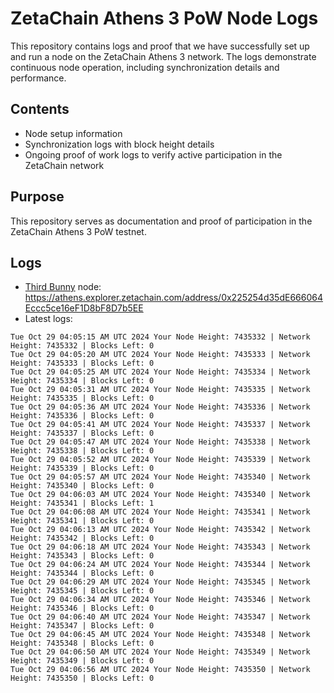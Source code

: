 # ZetaChain Athens 3 PoW Node Logs
This repository contains logs and proof that we have successfully set up and run a node on the ZetaChain Athens 3 network. The logs demonstrate continuous node operation, including synchronization details and performance.

## Contents
- Node setup information
- Synchronization logs with block height details
- Ongoing proof of work logs to verify active participation in the ZetaChain network

## Purpose
This repository serves as documentation and proof of participation in the ZetaChain Athens 3 PoW testnet.

## Logs

- [Third Bunny](https://thirdbunny.xyz/) node: https://athens.explorer.zetachain.com/address/0x225254d35dE666064Eccc5ce16eF1D8bF8D7b5EE
- Latest logs:
```
Tue Oct 29 04:05:15 AM UTC 2024 Your Node Height: 7435332 | Network Height: 7435332 | Blocks Left: 0
Tue Oct 29 04:05:20 AM UTC 2024 Your Node Height: 7435333 | Network Height: 7435333 | Blocks Left: 0
Tue Oct 29 04:05:25 AM UTC 2024 Your Node Height: 7435334 | Network Height: 7435334 | Blocks Left: 0
Tue Oct 29 04:05:31 AM UTC 2024 Your Node Height: 7435335 | Network Height: 7435335 | Blocks Left: 0
Tue Oct 29 04:05:36 AM UTC 2024 Your Node Height: 7435336 | Network Height: 7435336 | Blocks Left: 0
Tue Oct 29 04:05:41 AM UTC 2024 Your Node Height: 7435337 | Network Height: 7435337 | Blocks Left: 0
Tue Oct 29 04:05:47 AM UTC 2024 Your Node Height: 7435338 | Network Height: 7435338 | Blocks Left: 0
Tue Oct 29 04:05:52 AM UTC 2024 Your Node Height: 7435339 | Network Height: 7435339 | Blocks Left: 0
Tue Oct 29 04:05:57 AM UTC 2024 Your Node Height: 7435340 | Network Height: 7435340 | Blocks Left: 0
Tue Oct 29 04:06:03 AM UTC 2024 Your Node Height: 7435340 | Network Height: 7435341 | Blocks Left: 1
Tue Oct 29 04:06:08 AM UTC 2024 Your Node Height: 7435341 | Network Height: 7435341 | Blocks Left: 0
Tue Oct 29 04:06:13 AM UTC 2024 Your Node Height: 7435342 | Network Height: 7435342 | Blocks Left: 0
Tue Oct 29 04:06:18 AM UTC 2024 Your Node Height: 7435343 | Network Height: 7435343 | Blocks Left: 0
Tue Oct 29 04:06:24 AM UTC 2024 Your Node Height: 7435344 | Network Height: 7435344 | Blocks Left: 0
Tue Oct 29 04:06:29 AM UTC 2024 Your Node Height: 7435345 | Network Height: 7435345 | Blocks Left: 0
Tue Oct 29 04:06:34 AM UTC 2024 Your Node Height: 7435346 | Network Height: 7435346 | Blocks Left: 0
Tue Oct 29 04:06:40 AM UTC 2024 Your Node Height: 7435347 | Network Height: 7435347 | Blocks Left: 0
Tue Oct 29 04:06:45 AM UTC 2024 Your Node Height: 7435348 | Network Height: 7435348 | Blocks Left: 0
Tue Oct 29 04:06:50 AM UTC 2024 Your Node Height: 7435349 | Network Height: 7435349 | Blocks Left: 0
Tue Oct 29 04:06:56 AM UTC 2024 Your Node Height: 7435350 | Network Height: 7435350 | Blocks Left: 0
```
